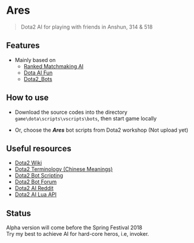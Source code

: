 # Ares
> Dota2 AI for playing with friends in Anshun, 314 & 518

## Features
+ Mainly based on 
    + [Ranked Matchmaking AI](https://github.com/adamqqqplay/dota2ai)
    + [Dota AI Fun](https://github.com/tontyoutoure/DOTA2-AI-Fun)
    + [Dota2_Bots](https://github.com/furiouspuppy/Dota2_Bots)

## How to use
+ Download the source codes into the directory ```game\dota\scripts\vscripts\bots```, then start game locally

+ Or, choose the *__Ares__* bot scripts from Dota2 workshop (Not upload yet)

## Useful resources
+ [Dota2 Wiki](https://dota2.gamepedia.com/Dota_2_Wiki)
+ [Dota2 Terminology (Chinese Meanings)](http://bbs.duowan.com/thread-35786367-1-1.html)
+ [Dota2 Bot Scripting](https://developer.valvesoftware.com/wiki/Dota_Bot_Scripting)
+ [Dota2 Bot Forum](https://dev.dota2.com/forumdisplay.php?f=497)
+ [Dota2 AI Reddit](https://www.reddit.com/r/dota2AI/)
+ [Dota2 AI Lua API](http://docs.moddota.com/lua_bots/)

## Status 
Alpha version will come before the Spring Festival 2018  
Try my best to achieve AI for hard-core heros, i.e, invoker.
